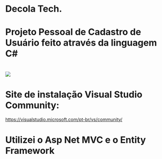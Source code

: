 # Decola Tech.
# Projeto Pessoal de Cadastro de Usuário feito através da linguagem C#
# <img src= "https://cdn.pixabay.com/photo/2016/11/19/14/00/code-1839406_960_720.jpg"/>

# Site de instalação Visual Studio Community:
https://visualstudio.microsoft.com/pt-br/vs/community/
# Utilizei o Asp Net MVC e o Entity Framework

